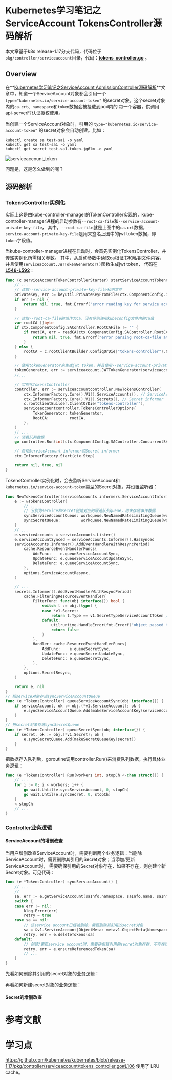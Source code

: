 

# Kubernetes学习笔记之ServiceAccount TokensController源码解析
本文章基于k8s release-1.17分支代码，代码位于`pkg/controller/serviceaccount`目录，代码：**[tokens_controller.go](https://github.com/kubernetes/kubernetes/blob/release-1.17/pkg/controller/serviceaccount/tokens_controller.go)** 。

## Overview
在**[Kubernetes学习笔记之ServiceAccount AdmissionController源码解析]()**文章中，知道一个ServiceAccount对象都会引用一个
`type="kubernetes.io/service-account-token"` 的secret对象，这个secret对象内的`ca.crt`、`namespace`和`token`数据会被挂载到pod内的
每一个容器，供调用api-server时认证授权使用。

当创建一个ServiceAccount对象时，引用的 `type="kubernetes.io/service-account-token"` 的secret对象会自动创建。比如：
```shell
kubectl create sa test-sa1 -o yaml
kubectl get sa test-sa1 -o yaml
kubectl get secret test-sa1-token-jg6lm -o yaml
```

![serviceaccount_token](./imgs/serviceaccount_token.png)

问题是，这是怎么做到的呢？


## 源码解析

### TokensController实例化
实际上这是由kube-controller-manager的TokenController实现的，kube-controller-manager进程的启动参数有`--root-ca-file`和`--service-account-private-key-file`，
其中，`--root-ca-file`就是上图中的`ca.crt`数据，`--service-account-private-key-file`是用来签名上图中的jwt token数据，即`token`字段值。

当kube-controller-manager进程在启动时，会首先实例化TokensController，并传递实例化所需相关参数。
其中，从启动参数中读取ca根证书和私钥文件内容，并且使用`serviceaccount.JWTTokenGenerator()`函数生成jwt token，
代码在 **[L546-L592](https://github.com/kubernetes/kubernetes/blob/release-1.17/cmd/kube-controller-manager/app/controllermanager.go#L546-L592)**：
```go
func (c serviceAccountTokenControllerStarter) startServiceAccountTokenController(ctx ControllerContext) (http.Handler, bool, error) {
	// ...
	// 读取--service-account-private-key-file私钥文件
	privateKey, err := keyutil.PrivateKeyFromFile(ctx.ComponentConfig.SAController.ServiceAccountKeyFile)
	if err != nil {
		return nil, true, fmt.Errorf("error reading key for service account token controller: %v", err)
	}

	// 读取--root-ca-file的值作为ca，没有传则使用kubeconfig文件内的ca值
	var rootCA []byte
	if ctx.ComponentConfig.SAController.RootCAFile != "" {
		if rootCA, err = readCA(ctx.ComponentConfig.SAController.RootCAFile); err != nil {
			return nil, true, fmt.Errorf("error parsing root-ca-file at %s: %v", ctx.ComponentConfig.SAController.RootCAFile, err)
		}
	} else {
		rootCA = c.rootClientBuilder.ConfigOrDie("tokens-controller").CAData
	}

	// 使用tokenGenerator来生成jwt token，并且使用--service-account-private-key-file私钥来签名jwt token
	tokenGenerator, err := serviceaccount.JWTTokenGenerator(serviceaccount.LegacyIssuer, privateKey)
	//...
	
	// 实例化TokensController
	controller, err := serviceaccountcontroller.NewTokensController(
		ctx.InformerFactory.Core().V1().ServiceAccounts(), // ServiceAccount informer
		ctx.InformerFactory.Core().V1().Secrets(), // Secret informer
		c.rootClientBuilder.ClientOrDie("tokens-controller"),
		serviceaccountcontroller.TokensControllerOptions{
			TokenGenerator: tokenGenerator,
			RootCA:         rootCA,
		},
	)
	// ...
	// 消费队列数据
	go controller.Run(int(ctx.ComponentConfig.SAController.ConcurrentSATokenSyncs), ctx.Stop)

	// 启动ServiceAccount informer和Secret informer
	ctx.InformerFactory.Start(ctx.Stop)

	return nil, true, nil
}
```

TokensController实例化时，会去监听ServiceAccount和`kubernetes.io/service-account-token`类型的Secret对象，并设置监听器：
```go
func NewTokensController(serviceAccounts informers.ServiceAccountInformer, secrets informers.SecretInformer, cl clientset.Interface, options TokensControllerOptions) (*TokensController, error) {
    e := &TokensController{
        // ...
    	// 分别为service和secret创建对应的限速队列queue，用来存储事件数据
        syncServiceAccountQueue: workqueue.NewNamedRateLimitingQueue(workqueue.DefaultControllerRateLimiter(), "serviceaccount_tokens_service"),
        syncSecretQueue:         workqueue.NewNamedRateLimitingQueue(workqueue.DefaultControllerRateLimiter(), "serviceaccount_tokens_secret"),
    }
	// ...
	e.serviceAccounts = serviceAccounts.Lister()
	e.serviceAccountSynced = serviceAccounts.Informer().HasSynced
	serviceAccounts.Informer().AddEventHandlerWithResyncPeriod(
		cache.ResourceEventHandlerFuncs{
			AddFunc:    e.queueServiceAccountSync,
			UpdateFunc: e.queueServiceAccountUpdateSync,
			DeleteFunc: e.queueServiceAccountSync,
		},
		options.ServiceAccountResync,
	)

	// ...
	secrets.Informer().AddEventHandlerWithResyncPeriod(
		cache.FilteringResourceEventHandler{
			FilterFunc: func(obj interface{}) bool {
				switch t := obj.(type) {
				case *v1.Secret:
					return t.Type == v1.SecretTypeServiceAccountToken // 这里过滤出"kubernetes.io/service-account-token"类型的secret
				default:
					utilruntime.HandleError(fmt.Errorf("object passed to %T that is not expected: %T", e, obj))
					return false
				}
			},
			Handler: cache.ResourceEventHandlerFuncs{
				AddFunc:    e.queueSecretSync,
				UpdateFunc: e.queueSecretUpdateSync,
				DeleteFunc: e.queueSecretSync,
			},
		},
		options.SecretResync,
	)

	return e, nil
}
// 把service对象存进syncServiceAccountQueue
func (e *TokensController) queueServiceAccountSync(obj interface{}) {
    if serviceAccount, ok := obj.(*v1.ServiceAccount); ok {
        e.syncServiceAccountQueue.Add(makeServiceAccountKey(serviceAccount))
    }
}
// 把secret对象存进syncSecretQueue
func (e *TokensController) queueSecretSync(obj interface{}) {
    if secret, ok := obj.(*v1.Secret); ok {
        e.syncSecretQueue.Add(makeSecretQueueKey(secret))
    }
}
```

把数据存入队列后，goroutine调用controller.Run()来消费队列数据，执行具体业务逻辑：
```go
func (e *TokensController) Run(workers int, stopCh <-chan struct{}) {
	// ...
	for i := 0; i < workers; i++ {
		go wait.Until(e.syncServiceAccount, 0, stopCh)
		go wait.Until(e.syncSecret, 0, stopCh)
	}
	<-stopCh
	// ...
}
```

### Controller业务逻辑

#### ServiceAccount的增删改查
当用户增删改查ServiceAccount时，需要判断两个业务逻辑：当删除ServiceAccount时，需要删除其引用的Secret对象；当添加/更新ServiceAccount时，
需要确保引用的Secret对象存在，如果不存在，则创建个新Secret对象。可见代码：
```go
func (e *TokensController) syncServiceAccount() {
	// ...
	// 
	sa, err := e.getServiceAccount(saInfo.namespace, saInfo.name, saInfo.uid, false)
	switch {
	case err != nil:
		klog.Error(err)
		retry = true
	case sa == nil:
		// 该service account已经被删除，需要删除其引用的secret对象
		sa = &v1.ServiceAccount{ObjectMeta: metav1.ObjectMeta{Namespace: saInfo.namespace, Name: saInfo.name, UID: saInfo.uid}}
		retry, err = e.deleteTokens(sa)
	default:
		// 创建/更新service account时，需要确保其引用的secret对象存在，不存在则新建一个secret对象
		retry, err = e.ensureReferencedToken(sa)
		// ...
	}
}
```

先看如何删除其引用的secret对象的业务逻辑：



再看如何新建secret对象的业务逻辑：



#### Secret的增删改查




# 参考文献


# 学习点
https://github.com/kubernetes/kubernetes/blob/release-1.17/pkg/controller/serviceaccount/tokens_controller.go#L106 使用了
LRU cache。

